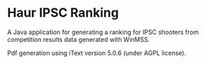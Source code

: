 # Haur IPSC Ranking
A Java application for generating a ranking for IPSC shooters from competition results data generated with WinMSS.

Pdf generation using iText version 5.0.6 (under AGPL license).
